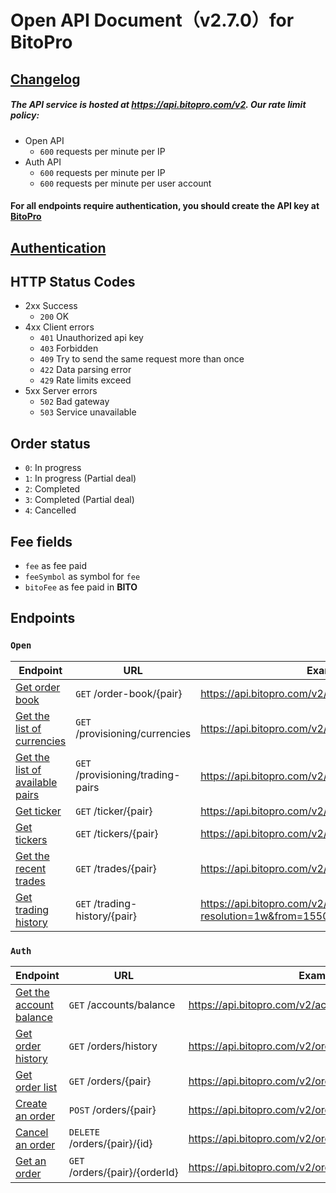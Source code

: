 # Open API Document（v2.7.0）for BitoPro

## [Changelog](changelog.md)

##### The API service is hosted at **https://api.bitopro.com/v2**. Our rate limit policy:

* Open API
  * `600` requests per minute per IP
* Auth API
  * `600` requests per minute per IP
  * `600` requests per minute per user account

#### For all endpoints require authentication, you should create the API key at [BitoPro](https://www.bitopro.com/api)

## [Authentication](authentication.md)

## HTTP Status Codes

* 2xx Success
  * `200` OK
* 4xx Client errors
  * `401` Unauthorized api key
  * `403` Forbidden
  * `409` Try to send the same request more than once
  * `422` Data parsing error
  * `429` Rate limits exceed
* 5xx Server errors
  * `502` Bad gateway
  * `503` Service unavailable

## Order status

* `0`: In progress
* `1`: In progress (Partial deal)
* `2`: Completed
* `3`: Completed (Partial deal)
* `4`: Cancelled

## Fee fields

* `fee` as fee paid
* `feeSymbol` as symbol for `fee`
* `bitoFee` as fee paid in **BITO**

## Endpoints

### `Open`

| Endpoint                                                 | URL                               | Example                                               |
| -------------------------------------------------------- | --------------------------------- | ----------------------------------------------------- |
| [Get order book](open/order-book.md)                     | `GET` /order-book/{pair}          | https://api.bitopro.com/v2/order-book/bito_twd        |
| [Get the list of currencies](open/currencies.md)         | `GET` /provisioning/currencies    | https://api.bitopro.com/v2/provisioning/currencies    |
| [Get the list of available pairs](open/trading-pairs.md) | `GET` /provisioning/trading-pairs | https://api.bitopro.com/v2/provisioning/trading-pairs |
| [Get ticker](open/ticker.md)                             | `GET` /ticker/{pair}              | https://api.bitopro.com/v2/ticker/bito_twd            |
| [Get tickers](open/tickers.md)                           | `GET` /tickers/{pair}             | https://api.bitopro.com/v2/tickers                    |
| [Get the recent trades](open/trades.md)                  | `GET` /trades/{pair}              | https://api.bitopro.com/v2/trades/bito_twd            |
| [Get trading history](open/trading-history.md)           | `GET` /trading-history/{pair}     | https://api.bitopro.com/v2/trading-history/btc_twd?resolution=1w&from=1550822974&to=1566375034 |

### `Auth`

| Endpoint                                           | URL                            | Example                                              |
| -------------------------------------------------- | ------------------------------ | ---------------------------------------------------- |
| [Get the account balance](auth/account-balance.md) | `GET` /accounts/balance        | https://api.bitopro.com/v2/accounts/balance          |
| [Get order history](auth/history.md)               | `GET` /orders/history          | https://api.bitopro.com/v2/orders/history            |
| [Get order list](auth/order-list.md)               | `GET` /orders/{pair}           | https://api.bitopro.com/v2/orders/bito_twd           |
| [Create an order](auth/create-order.md)            | `POST` /orders/{pair}          | https://api.bitopro.com/v2/orders/bito_twd           |
| [Cancel an order](auth/cancel-order.md)            | `DELETE` /orders/{pair}/{id}   | https://api.bitopro.com/v2/orders/bito_twd/123456789 |
| [Get an order](auth/get-order.md)                  | `GET` /orders/{pair}/{orderId} | https://api.bitopro.com/v2/orders/bito_twd/123456789 |